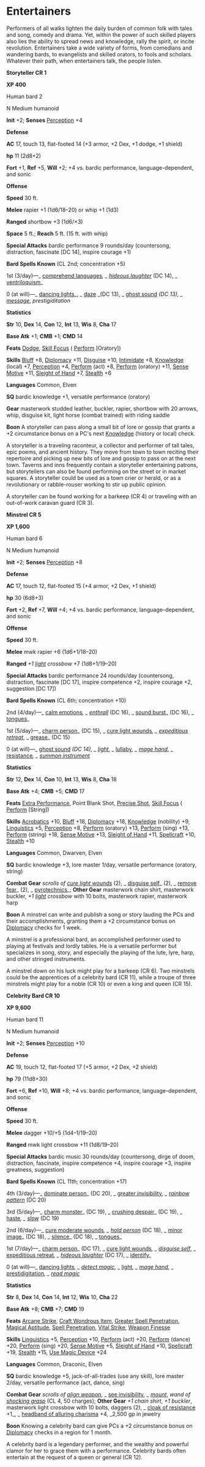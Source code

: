 # Entertainers

Performers of all walks lighten the daily burden of common folk with tales and song, comedy and drama. Yet, within the power of such skilled players also lies the ability to spread news and knowledge, rally the spirit, or incite revolution. Entertainers take a wide variety of forms, from comedians and wandering bards, to evangelists and skilled orators, to fools and scholars. Whatever their path, when entertainers talk, the people listen.

**Storyteller CR 1**

**XP 400**

Human bard 2

N Medium humanoid

**Init** +2; **Senses** [Perception](../../skills/perception#_perception) +4

**Defense**

**AC** 17, touch 13, flat-footed 14 (+3 armor, +2 Dex, +1 dodge, +1 shield)

**hp** 11 (2d8+2)

**Fort** +1, **Ref** +5, **Will** +2; +4 vs. bardic performance, language-dependent, and sonic

**Offense**

**Speed** 30 ft.

**Melee** rapier +1 (1d6/18–20) or whip +1 (1d3)

**Ranged** shortbow +3 (1d6/×3)

**Space** 5 ft.; **Reach** 5 ft. (15 ft. with whip)

**Special Attacks** bardic performance 9 rounds/day (countersong, distraction, fascinate [DC 14], inspire courage +1)

**Bard Spells Known** (CL 2nd; concentration +5)

1st (3/day)—_ [comprehend languages](../../spells/comprehendLanguages#_comprehend-languages)_, _ [hideous laughter](../../spells/hideousLaughter#_hideous-laughter)_ (DC 14), _ [ventriloquism](../../spells/ventriloquism#_ventriloquism)_

0 (at will)—_ [dancing lights](../../spells/dancingLights#_dancing-lights)_, _ [daze](../../spells/daze#_daze) _(DC 13), _ [ghost sound](../../spells/ghostSound#_ghost-sound) _(DC 13), _ [message](../../spells/message#_message)_, _prestigiditation_

**Statistics**

**Str** 10, **Dex** 14, **Con** 12, **Int** 13, **Wis** 8, **Cha** 17

**Base Atk** +1; **CMB** +1; **CMD** 14

**Feats** [Dodge](../../feats#_dodge), [Skill Focus](../../feats#_skill-focus) ( [Perform](../../skills/perform#_perform) [Oratory])

**Skills** [Bluff](../../skills/bluff#_bluff) +8, [Diplomacy](../../skills/diplomacy#_diplomacy) +11, [Disguise](../../skills/disguise#_disguise) +10, [Intimidate](../../skills/intimidate#_intimidate) +8, [Knowledge](../../skills/knowledge#_knowledge) (local) +7, [Perception](../../skills/perception#_perception) +4, [Perform](../../skills/perform#_perform) (act) +8, [Perform](../../skills/perform#_perform) (oratory) +11, [Sense Motive](../../skills/senseMotive#_sense-motive) +11, [Sleight of Hand](../../skills/sleightOfHand#_sleight-of-hand) +7, [Stealth](../../skills/stealth#_stealth) +6

**Languages** Common, Elven

**SQ** bardic knowledge +1, versatile performance (oratory)

**Gear** masterwork studded leather, buckler, rapier, shortbow with 20 arrows, whip, disguise kit, light horse (combat trained) with riding saddle

**Boon** A storyteller can pass along a small bit of lore or gossip that grants a +2 circumstance bonus on a PC's next [Knowledge](../../skills/knowledge#_knowledge) (history or local) check.

A storyteller is a traveling raconteur, a collector and performer of tall tales, epic poems, and ancient history. They move from town to town reciting their repertoire and picking up new bits of lore and gossip to pass on at the next town. Taverns and inns frequently contain a storyteller entertaining patrons, but storytellers can also be found performing on the street or in market squares. A storyteller could be used as a town crier or herald, or as a revolutionary or rabble-rouser working to stir up public opinion.

A storyteller can be found working for a barkeep (CR 4) or traveling with an out-of-work caravan guard (CR 3).

**Minstrel CR 5**

**XP 1,600**

Human bard 6

N Medium humanoid

**Init** +2; **Senses** [Perception](../../skills/perception#_perception) +8

**Defense**

**AC** 17, touch 12, flat-footed 15 (+4 armor, +2 Dex, +1 shield)

**hp** 30 (6d8+3)

**Fort** +2, **Ref** +7, **Will** +4; +4 vs. bardic performance, language–dependent, and sonic

**Offense**

**Speed** 30 ft.

**Melee** mwk rapier +6 (1d6+1/18–20)

**Ranged** _+1 [light](../../spells/light#_light) crossbow_ +7 (1d8+1/19–20)

**Special Attacks** bardic performance 24 rounds/day (countersong, distraction, fascinate [DC 17], inspire competence +2, inspire courage +2, suggestion [DC 17])

**Bard Spells Known** (CL 6th; concentration +10)

2nd (4/day)—_ [calm emotions](../../spells/calmEmotions#_calm-emotions)_, _ [enthrall](../../spells/enthrall#_enthrall)_ (DC 16), _ [sound burst](../../spells/soundBurst#_sound-burst)_ (DC 16), _ [tongues](../../spells/tongues#_tongues)_

1st (5/day)—_ [charm person](../../spells/charmPerson#_charm-person)_ (DC 15), _ [cure light wounds](../../spells/cureLightWounds#_cure-light-wounds)_, _ [expeditious retreat](../../spells/expeditiousRetreat#_expeditious-retreat)_, _ [grease](../../spells/grease#_grease)_ (DC 15)

0 (at will)—_ [ghost sound](../../spells/ghostSound#_ghost-sound) _(DC 14), _ [light](../../spells/light#_light)_, _ [lullaby](../../spells/lullaby#_lullaby)_, _ [mage hand](../../spells/mageHand#_mage-hand)_, _ [resistance](../../spells/resistance#_resistance)_, _ [summon instrument](../../spells/summonInstrument#_summon-instrument)_

**Statistics**

**Str** 12, **Dex** 14, **Con** 10, **Int** 13, **Wis** 8, **Cha** 18

**Base Atk** +4; **CMB** +5; **CMD** 17

**Feats** [Extra Performance](../../feats#_extra-performance), Point Blank Shot, [Precise Shot](../../feats#_precise-shot), [Skill Focus](../../feats#_skill-focus) ( [Perform](../../skills/perform#_perform) [String])

**Skills** [Acrobatics](../../skills/acrobatics#_acrobatics) +10, [Bluff](../../skills/bluff#_bluff) +18, [Diplomacy](../../skills/diplomacy#_diplomacy) +18, [Knowledge](../../skills/knowledge#_knowledge) (nobility) +9, [Linguistics](../../skills/linguistics#_linguistics) +5, [Perception](../../skills/perception#_perception) +8, [Perform](../../skills/perform#_perform) (oratory) +13, [Perform](../../skills/perform#_perform) (sing) +13, [Perform](../../skills/perform#_perform) (string) +18, [Sense Motive](../../skills/senseMotive#_sense-motive) +13, [Sleight of Hand](../../skills/sleightOfHand#_sleight-of-hand) +11, [Spellcraft](../../skills/spellcraft#_spellcraft) +10, [Stealth](../../skills/stealth#_stealth) +10

**Languages** Common, Dwarven, Elven

**SQ** bardic knowledge +3, lore master 1/day, versatile performance (oratory, string)

**Combat Gear** _scrolls of [cure light wounds](../../spells/cureLightWounds#_cure-light-wounds)_ (2), _ [disguise self](../../spells/disguiseSelf#_disguise-self)_ (2), _ [remove fear](../../spells/removeFear#_remove-fear)_ (2), _ [pyrotechnics](../../spells/pyrotechnics#_pyrotechnics)_; **Other Gear** masterwork chain shirt, masterwork buckler, _+1 [light](../../spells/light#_light) crossbow_ with 10 bolts, masterwork rapier, masterwork harp

**Boon** A minstrel can write and publish a song or story lauding the PCs and their accomplishments, granting them a +2 circumstance bonus on [Diplomacy](../../skills/diplomacy#_diplomacy) checks for 1 week.

A minstrel is a professional bard, an accomplished performer used to playing at festivals and lordly tables. He is a versatile performer but specializes in song, story, and especially the playing of the lute, lyre, harp, and other stringed instruments.

A minstrel down on his luck might play for a barkeep (CR 6). Two minstrels could be the apprentices of a celebrity bard (CR 11), while a troupe of three minstrels might play for a noble (CR 10) or even a king and queen (CR 15).

**Celebrity Bard CR 10**

**XP 9,600**

Human bard 11

N Medium humanoid

**Init** +2; **Senses** [Perception](../../skills/perception#_perception) +10

**Defense**

**AC** 19, touch 12, flat-footed 17 (+5 armor, +2 Dex, +2 shield)

**hp** 79 (11d8+30)

**Fort** +6, **Ref** +10, **Will** +8; +4 vs. bardic performance, language–dependent, and sonic

**Offense**

**Speed** 30 ft.

**Melee** dagger +10/+5 (1d4–1/19–20)

**Ranged** mwk light crossbow +11 (1d8/19–20)

**Special Attacks** bardic music 30 rounds/day (countersong, dirge of doom, distraction, fascinate, inspire competence +4, inspire courage +3, inspire greatness, suggestion)

**Bard Spells Known** (CL 11th; concentration +17)

4th (3/day)—_ [dominate person](../../spells/dominatePerson#_dominate-person)_ (DC 20), _ [greater invisibility](../../spells/invisibility#_invisibility-greater)_, _ [rainbow pattern](../../spells/rainbowPattern#_rainbow-pattern)_ (DC 20)

3rd (5/day)—_ [charm monster](../../spells/charmMonster#_charm-monster)_ (DC 19), _ [crushing despair](../../spells/crushingDespair#_crushing-despair)_ (DC 19), _ [haste](../../spells/haste#_haste)_, _ [slow](../../spells/slow#_slow)_ (DC 19)

2nd (6/day)—_ [cure moderate wounds](../../spells/cureModerateWounds#_cure-moderate-wounds)_, _ [hold person](../../spells/holdPerson#_hold-person)_ (DC 18), _ [minor image](../../spells/minorImage#_minor-image)_ (DC 18), _ [silence](../../spells/silence#_silence)_ (DC 18), _ [tongues](../../spells/tongues#_tongues)_

1st (7/day)—_ [charm person](../../spells/charmPerson#_charm-person)_ (DC 17), _ [cure light wounds](../../spells/cureLightWounds#_cure-light-wounds)_, _ [disguise self](../../spells/disguiseSelf#_disguise-self)_, _ [expeditious retreat](../../spells/expeditiousRetreat#_expeditious-retreat)_, _ [hideous laughter](../../spells/hideousLaughter#_hideous-laughter)_ (DC 17), _ [identify](../../spells/identify#_identify)_

0 (at will)—_ [dancing lights](../../spells/dancingLights#_dancing-lights)_, _ [detect magic](../../spells/detectMagic#_detect-magic)_, _ [light](../../spells/light#_light)_, _ [mage hand](../../spells/mageHand#_mage-hand)_, _ [prestidigitation](../../spells/prestidigitation#_prestidigitation)_, _ [read magic](../../spells/readMagic#_read-magic)_

**Statistics**

**Str** 8, **Dex** 14, **Con** 14, **Int** 12, **Wis** 10, **Cha** 22

**Base Atk** +8; **CMB** +7; **CMD** 19

**Feats** [Arcane Strike](../../feats#_arcane-strike), [Craft Wondrous Item](../../feats#_craft-wondrous-item), [Greater Spell Penetration](../../feats#_greater-spell-penetration), [Magical Aptitude](../../feats#_magical-aptitude), [Spell Penetration](../../feats#_spell-penetration), [Vital Strike](../../feats#_vital-strike), [Weapon Finesse](../../feats#_weapon-finesse)

**Skills** [Linguistics](../../skills/linguistics#_linguistics) +5, [Perception](../../skills/perception#_perception) +10, [Perform](../../skills/perform#_perform) (act) +20, [Perform](../../skills/perform#_perform) (dance) +20, [Perform](../../skills/perform#_perform) (sing) +20, [Sense Motive](../../skills/senseMotive#_sense-motive) +5, [Sleight of Hand](../../skills/sleightOfHand#_sleight-of-hand) +10, [Spellcraft](../../skills/spellcraft#_spellcraft) +19, [Stealth](../../skills/stealth#_stealth) +15, [Use Magic Device](../../skills/useMagicDevice#_use-magic-device) +24

**Languages** Common, Draconic, Elven

**SQ** bardic knowledge +5, jack-of-all-trades (use any skill), lore master 2/day, versatile performance (act, dance, sing)

**Combat Gear** _scrolls of [align weapon](../../spells/alignWeapon#_align-weapon)_, _ [see invisibility](../../spells/seeInvisibility#_see-invisibility)_, _ [mount](../../spells/mount#_mount)_, _wand of [shocking grasp](../../spells/shockingGrasp#_shocking-grasp)_ (CL 4, 50 charges); **Other Gear** _+1 chain shirt_, _+1 buckler_, masterwork light crossbow with 10 bolts, daggers (2), _ [cloak of resistance](../../magicItems/wondrousItems#_cloak-of-resistance) +1_, _ [headband of alluring charisma](../../magicItems/wondrousItems#_headband-of-alluring-charisma) +4, _2,500 gp in jewelry

**Boon** Knowing a celebrity bard can give PCs a +2 circumstance bonus on [Diplomacy](../../skills/diplomacy#_diplomacy) checks in a region for 1 month.

A celebrity bard is a legendary performer, and the wealthy and powerful clamor for her to grace them with a performance. Celebrity bards often entertain at the request of a queen or general (CR 12).

